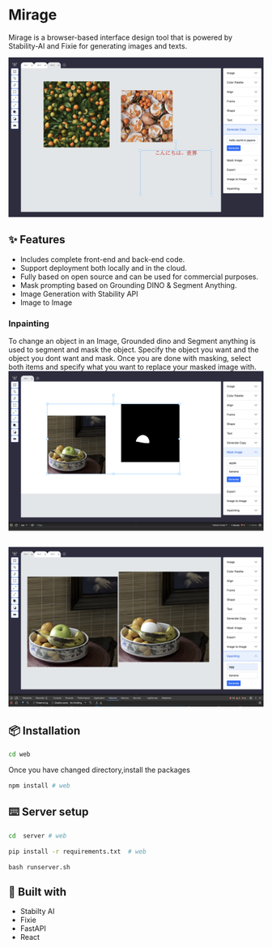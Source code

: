 # Mirage 
Mirage is a browser-based interface design tool that is powered by Stability-AI and Fixie for generating images and texts.

![preview](images/gentext.png)
## ✨ Features

- Includes complete front-end and back-end code.
- Support deployment both locally and in the cloud.
- Fully based on open source and can be used for commercial purposes.
- Mask prompting based on Grounding DINO & Segment Anything.
- Image Generation with Stability API
- Image to Image

### Inpainting
To change an object in an Image, Grounded dino and Segment anything is used to segment and mask the object. Specify the object you want and the object you dont want and mask. Once you are done with masking, select both items and specify what you want to replace your masked image with. 
![preview](images/segment.png)
## 
![preview](images/inpainting.png)

## 📦 Installation

```bash
cd web
```
Once you have changed directory,install the packages

```bash
npm install # web

```

## ⌨️ Server setup

```bash
cd  server # web

```

```bash
pip install -r requirements.txt  # web

```
```
bash runserver.sh
```

## 🔗 Built with
- Stabilty AI
- Fixie
- FastAPI
- React
